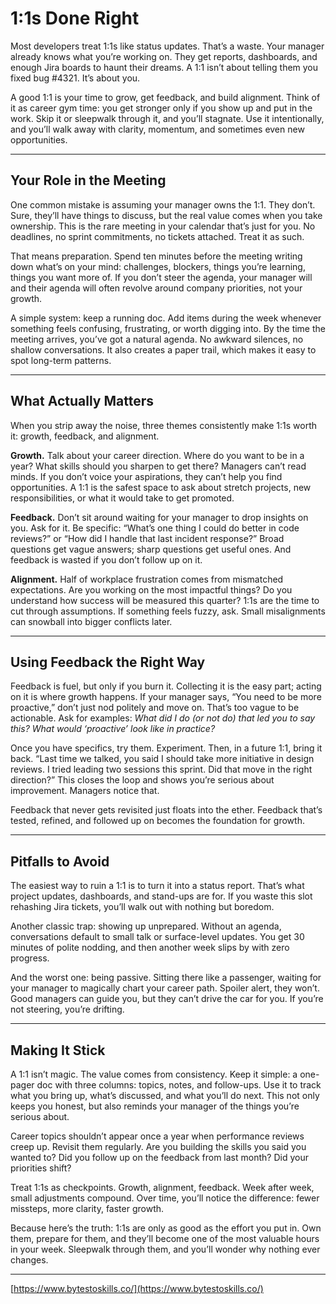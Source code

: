 # 1:1s Done Right  

Most developers treat 1:1s like status updates. That’s a waste. Your manager already knows what you’re working on. They get reports, dashboards, and enough Jira boards to haunt their dreams. A 1:1 isn’t about telling them you fixed bug #4321. It’s about you.  

A good 1:1 is your time to grow, get feedback, and build alignment. Think of it as career gym time: you get stronger only if you show up and put in the work. Skip it or sleepwalk through it, and you’ll stagnate. Use it intentionally, and you’ll walk away with clarity, momentum, and sometimes even new opportunities.  

---

## Your Role in the Meeting  

One common mistake is assuming your manager owns the 1:1. They don’t. Sure, they’ll have things to discuss, but the real value comes when you take ownership. This is the rare meeting in your calendar that’s just for you. No deadlines, no sprint commitments, no tickets attached. Treat it as such.  

That means preparation. Spend ten minutes before the meeting writing down what’s on your mind: challenges, blockers, things you’re learning, things you want more of. If you don’t steer the agenda, your manager will and their agenda will often revolve around company priorities, not your growth.  

A simple system: keep a running doc. Add items during the week whenever something feels confusing, frustrating, or worth digging into. By the time the meeting arrives, you’ve got a natural agenda. No awkward silences, no shallow conversations. It also creates a paper trail, which makes it easy to spot long-term patterns.  

---

## What Actually Matters  

When you strip away the noise, three themes consistently make 1:1s worth it: growth, feedback, and alignment.  

**Growth.** Talk about your career direction. Where do you want to be in a year? What skills should you sharpen to get there? Managers can’t read minds. If you don’t voice your aspirations, they can’t help you find opportunities. A 1:1 is the safest space to ask about stretch projects, new responsibilities, or what it would take to get promoted.  

**Feedback.** Don’t sit around waiting for your manager to drop insights on you. Ask for it. Be specific: “What’s one thing I could do better in code reviews?” or “How did I handle that last incident response?” Broad questions get vague answers; sharp questions get useful ones. And feedback is wasted if you don’t follow up on it.  

**Alignment.** Half of workplace frustration comes from mismatched expectations. Are you working on the most impactful things? Do you understand how success will be measured this quarter? 1:1s are the time to cut through assumptions. If something feels fuzzy, ask. Small misalignments can snowball into bigger conflicts later.  

---

## Using Feedback the Right Way  

Feedback is fuel, but only if you burn it. Collecting it is the easy part; acting on it is where growth happens. If your manager says, “You need to be more proactive,” don’t just nod politely and move on. That’s too vague to be actionable. Ask for examples: *What did I do (or not do) that led you to say this? What would ‘proactive’ look like in practice?*  

Once you have specifics, try them. Experiment. Then, in a future 1:1, bring it back. “Last time we talked, you said I should take more initiative in design reviews. I tried leading two sessions this sprint. Did that move in the right direction?” This closes the loop and shows you’re serious about improvement. Managers notice that.  

Feedback that never gets revisited just floats into the ether. Feedback that’s tested, refined, and followed up on becomes the foundation for growth.  

---

## Pitfalls to Avoid  

The easiest way to ruin a 1:1 is to turn it into a status report. That’s what project updates, dashboards, and stand-ups are for. If you waste this slot rehashing Jira tickets, you’ll walk out with nothing but boredom.  

Another classic trap: showing up unprepared. Without an agenda, conversations default to small talk or surface-level updates. You get 30 minutes of polite nodding, and then another week slips by with zero progress.  

And the worst one: being passive. Sitting there like a passenger, waiting for your manager to magically chart your career path. Spoiler alert, they won’t. Good managers can guide you, but they can’t drive the car for you. If you’re not steering, you’re drifting.  

---

## Making It Stick  

A 1:1 isn’t magic. The value comes from consistency. Keep it simple: a one-pager doc with three columns: topics, notes, and follow-ups. Use it to track what you bring up, what’s discussed, and what you’ll do next. This not only keeps you honest, but also reminds your manager of the things you’re serious about.  

Career topics shouldn’t appear once a year when performance reviews creep up. Revisit them regularly. Are you building the skills you said you wanted to? Did you follow up on the feedback from last month? Did your priorities shift?  

Treat 1:1s as checkpoints. Growth, alignment, feedback. Week after week, small adjustments compound. Over time, you’ll notice the difference: fewer missteps, more clarity, faster growth.  

Because here’s the truth: 1:1s are only as good as the effort you put in. Own them, prepare for them, and they’ll become one of the most valuable hours in your week. Sleepwalk through them, and you’ll wonder why nothing ever changes.  


---
[https://www.bytestoskills.co/](https://www.bytestoskills.co/)
